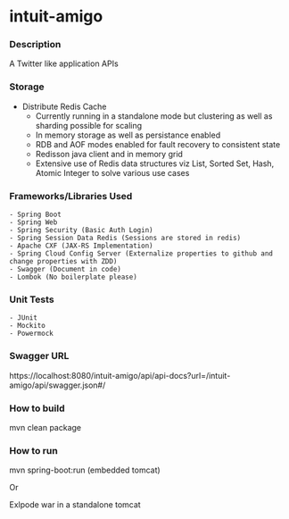 # intuit-amigo

### Description
A Twitter like application APIs

### Storage
- Distribute Redis Cache
	- Currently running in a standalone mode but clustering as well as sharding possible for scaling
	- In memory storage as well as persistance enabled
	- RDB and AOF modes enabled for fault recovery to consistent state
	- Redisson java client and in memory grid
	- Extensive use of Redis data structures viz List, Sorted Set, Hash, Atomic Integer to solve various use cases
	
### Frameworks/Libraries Used
	- Spring Boot
	- Spring Web
	- Spring Security (Basic Auth Login)
	- Spring Session Data Redis (Sessions are stored in redis)
	- Apache CXF (JAX-RS Implementation)
	- Spring Cloud Config Server (Externalize properties to github and change properties with ZDD)
	- Swagger (Document in code)
	- Lombok (No boilerplate please)
	
### Unit Tests
	- JUnit
	- Mockito
	- Powermock

### Swagger URL
https://localhost:8080/intuit-amigo/api/api-docs?url=/intuit-amigo/api/swagger.json#/

### How to build
mvn clean package

### How to run
mvn spring-boot:run (embedded tomcat)

Or

Exlpode war in a standalone tomcat
